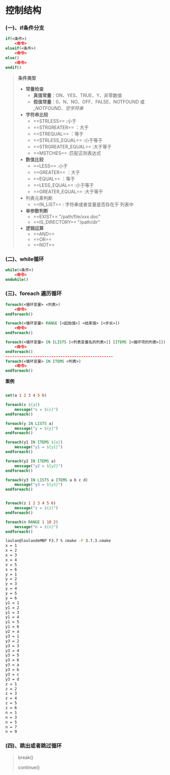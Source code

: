 # 控制结构

### (一)、if条件分支

```cmake
if(<条件>)
	<命令>
elseif(<条件>)
	<命令>
else()
	<命令>
endif()
```

> **条件类型**
>
> - **常量检查**
>   - **真值常量**：ON、YES、TRUE、Y、非零数值
>   - **假值常量**：0、N、NO、OFF、FALSE、NOTFOUND 或 <VAR>_NOTFOUND、空字符串
> - **字符串比较** 
>   - ==STRLESS== :小于
>   - ==STRGREATER== ：大于
>   - ==STREQUAL== ：等于
>   - ==STRLESS_EQUAL== :小于等于
>   - ==STRGREATER_EQUAL== :大于等于
>   - ==MSTCHES== :匹配正则表达式
> - **数值比较**
>   - ==LESS== :小于
>   - ==GREATER== ：大于
>   - ==EQUAL== ：等于
>   - ==LESS_EQUAL== :小于等于
>   - ==GREATER_EQUAL== :大于等于
> - 列表元素判断
>   - ==IN_LIST== : 字符串或者变量是否存在于 列表中
> - **单参数判断**
>   - ==EXIST== "/path/file/xxx.doc"
>   - ==IS_DIRECTORY== "/path/dir"
> - **逻辑运算**
>   - ==AND==
>   - ==OR==
>   - ==NOT==

### (二)、while循环

```cmake
while(<条件>)
    <命令>
endwhile()
```

### (三)、foreach 遍历循环

```cmake
foreach(<循环变量> <列表>)
    <命令>
endforeach()
```

```cmake
foreach(<循环变量> RANGE [<起始值>] <结束值> [<步长>])
    <命令>
endforeach()
```

```cmake
foreach(<循环变量> IN [LISTS [<列表变量名的列表>]] [ITEMS [<循环项的列表>]])
    <命令>
endforeach()
-----------------------------------------------
foreach(<循环变量> IN ITEMS <列表>)
    <命令>
endforeach()
```

**案例**

```cmake

set(a 1 2 3 4 5 6)

foreach(x ${a})
    message("x = ${x}")
endforeach()

foreach(y IN LISTS a)
    message("y = ${y}")
endforeach()

foreach(y1 IN ITEMS ${a})
    message("y1 = ${y1}")
endforeach()

foreach(y2 IN ITEMS a)
    message("y2 = ${y2}")
endforeach()

foreach(y3 IN LISTS a ITEMS a b c d)
    message("y3 = ${y3}")
endforeach()


foreach(z 1 2 3 4 5 6)
    message("z = ${z}")
endforeach()

foreach(n RANGE 1 10 2)
    message("n = ${n}")
endforeach()
```

```cmd
loulan@loulandeMBP F3.7 % cmake -P 3.7.3.cmake
x = 1
x = 2
x = 3
x = 4
x = 5
x = 6
y = 1
y = 2
y = 3
y = 4
y = 5
y = 6
y1 = 1
y1 = 2
y1 = 3
y1 = 4
y1 = 5
y1 = 6
y2 = a
y3 = 1
y3 = 2
y3 = 3
y3 = 4
y3 = 5
y3 = 6
y3 = a
y3 = b
y3 = c
y3 = d
z = 1
z = 2
z = 3
z = 4
z = 5
z = 6
n = 1
n = 3
n = 5
n = 7
n = 9
```

### (四)、跳出或者跳过循环

> break()
>
> continue()
